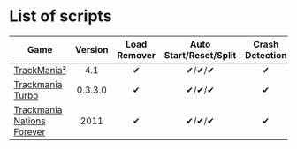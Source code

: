 ﻿# List of scripts

Game|Version|Load Remover|Auto Start/Reset/Split|Crash Detection
--|:-:|:-:|:-:|:-:
[TrackMania²](https://raw.githubusercontent.com/NeKzor/ASL-Scripts/master/TrackMania2.asl)|4.1|✔|✔/✔/✔|✔
[Trackmania Turbo](https://raw.githubusercontent.com/NeKzor/ASL-Scripts/master/TrackmaniaTurbo.asl)|0.3.3.0|✔|✔/✔/✔|✔
[Trackmania Nations Forever](https://raw.githubusercontent.com/NeKzor/ASL-Scripts/master/TrackmaniaNationsForever.asl)|2011|✔|✔/✔/✔|✔
